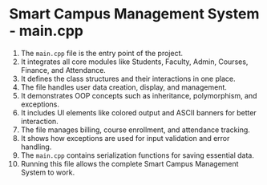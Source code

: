 # Smart Campus Management System - main.cpp

1. The `main.cpp` file is the entry point of the project.  
2. It integrates all core modules like Students, Faculty, Admin, Courses, Finance, and Attendance.  
3. It defines the class structures and their interactions in one place.  
4. The file handles user data creation, display, and management.  
5. It demonstrates OOP concepts such as inheritance, polymorphism, and exceptions.  
6. It includes UI elements like colored output and ASCII banners for better interaction.  
7. The file manages billing, course enrollment, and attendance tracking.  
8. It shows how exceptions are used for input validation and error handling.  
9. The `main.cpp` contains serialization functions for saving essential data.  
10. Running this file allows the complete Smart Campus Management System to work.  

